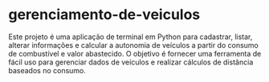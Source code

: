 # gerenciamento-de-veiculos
Este projeto é uma aplicação de terminal em Python para cadastrar, listar, alterar informações e calcular a autonomia de veículos a partir do consumo de combustível e valor abastecido. O objetivo é fornecer uma ferramenta de fácil uso para gerenciar dados de veículos e realizar cálculos de distância baseados no consumo.
